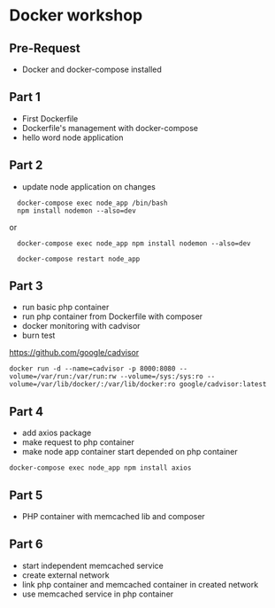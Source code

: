 # Docker workshop

## Pre-Request
* Docker and docker-compose installed

## Part 1

* First Dockerfile
* Dockerfile's management with docker-compose
* hello word node application

## Part 2

* update node application on changes

```
  docker-compose exec node_app /bin/bash
  npm install nodemon --also=dev
```
or
```
  docker-compose exec node_app npm install nodemon --also=dev
```
```
  docker-compose restart node_app
```

## Part 3

* run basic php container
* run php container from Dockerfile with composer
* docker monitoring with cadvisor
* burn test

https://github.com/google/cadvisor
```
docker run -d --name=cadvisor -p 8000:8080 --volume=/var/run:/var/run:rw --volume=/sys:/sys:ro --volume=/var/lib/docker/:/var/lib/docker:ro google/cadvisor:latest
```

## Part 4

* add axios package
* make request to php container
* make node app container start depended on php container

```
docker-compose exec node_app npm install axios
```

## Part 5

* PHP container with memcached lib and composer


## Part 6

* start independent memcached service
* create external network
* link php container and memcached container in created network
* use memcached service in php container
